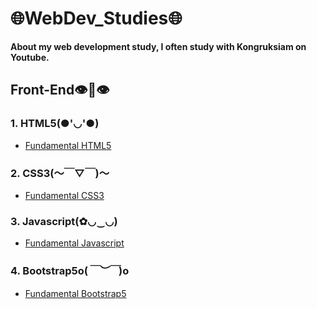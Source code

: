 # 🌐WebDev_Studies🌐
**About my web development study, I often study with Kongruksiam on Youtube.**
## Front-End👁👄👁

### 1. HTML5(●'◡'●)

- [Fundamental HTML5](https://www.youtube.com/watch?v=0hfeNPM7piw&t=314)

### 2. CSS3(～￣▽￣)～

- [Fundamental CSS3](https://www.youtube.com/playlist?list=PLltVQYLz1BMBeWsNwB06VT3t8m5575qCP)

### 3. Javascript(✿◡‿◡)

- [Fundamental Javascript](https://www.youtube.com/watch?v=AbjY-ajKgSI&t=2290)

### 4. Bootstrap5o(*￣︶￣*)o

- [Fundamental Bootstrap5](https://www.youtube.com/watch?v=El7FovOjfjE&t=60s)
